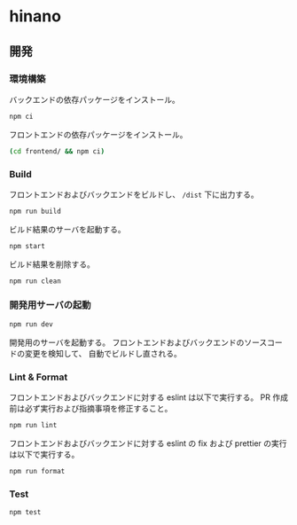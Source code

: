 # hinano

## 開発

### 環境構築

バックエンドの依存パッケージをインストール。

```bash
npm ci
```

フロントエンドの依存パッケージをインストール。

```bash
(cd frontend/ && npm ci)
```

### Build

フロントエンドおよびバックエンドをビルドし、
`/dist` 下に出力する。

```bash
npm run build
```

ビルド結果のサーバを起動する。

```bash
npm start
```

ビルド結果を削除する。

```bash
npm run clean
```

### 開発用サーバの起動

```bash
npm run dev
```

開発用のサーバを起動する。
フロントエンドおよびバックエンドのソースコードの変更を検知して、
自動でビルドし直される。

### Lint & Format

フロントエンドおよびバックエンドに対する eslint は以下で実行する。
PR 作成前は必ず実行および指摘事項を修正すること。

```bash
npm run lint
```

フロントエンドおよびバックエンドに対する
eslint の fix および prettier の実行は以下で実行する。

```bash
npm run format
```

### Test

```bash
npm test
```
